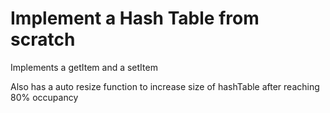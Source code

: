 # Implement a Hash Table from scratch

Implements a getItem and a setItem

Also has a auto resize function to increase size of hashTable after reaching 80% occupancy
